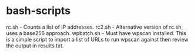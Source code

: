 # bash-scripts

rc.sh - Counts a list of IP addresses.
rc2.sh - Alternative version of rc.sh, uses a base256 approach.
wpbatch.sh - Must have wpscan installed. This is a simple script to import a list of URLs to run wpscan against then review the output in results.txt.
